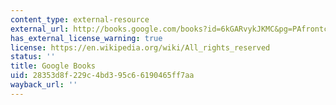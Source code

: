 ```yaml
---
content_type: external-resource
external_url: http://books.google.com/books?id=6kGARvykJKMC&pg=PAfrontcover
has_external_license_warning: true
license: https://en.wikipedia.org/wiki/All_rights_reserved
status: ''
title: Google Books
uid: 28353d8f-229c-4bd3-95c6-6190465ff7aa
wayback_url: ''
---
```


